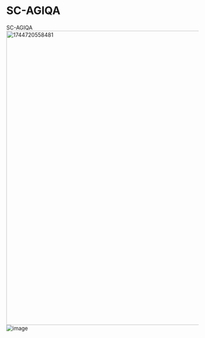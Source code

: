# SC-AGIQA
SC-AGIQA
<img width="770" alt="1744720558481" src="https://github.com/user-attachments/assets/b5bfa381-4c95-4e88-8fa6-0d8a59cb2100" />
![image](https://github.com/user-attachments/assets/6b3e73ba-9ecc-4c09-afe2-9acc1bfcfd44)

